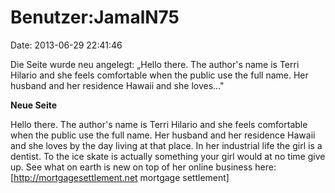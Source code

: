 Benutzer:JamalN75
=================

Date: 2013-06-29 22:41:46

Die Seite wurde neu angelegt: „Hello there. The author\'s name is Terri
Hilario and she feels comfortable when the public use the full name. Her
husband and her residence Hawaii and she loves..."

**Neue Seite**

<div>

Hello there. The author\'s name is Terri Hilario and she feels
comfortable when the public use the full name. Her husband and her
residence Hawaii and she loves by the day living at that place. In her
industrial life the girl is a dentist. To the ice skate is actually
something your girl would at no time give up. See what on earth is new
on top of her online business here: \[http://mortgagesettlement.net
mortgage settlement\]

</div>
